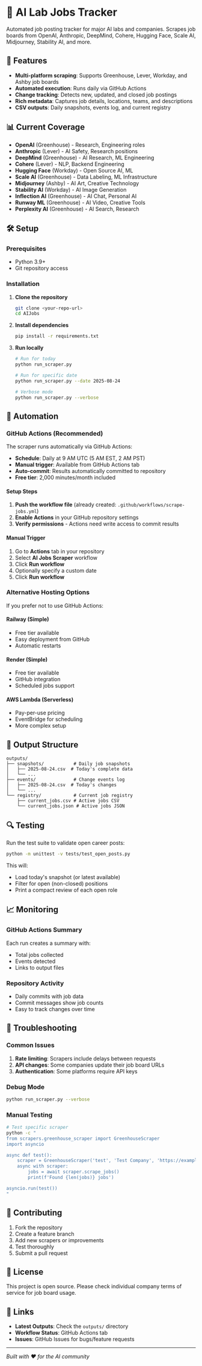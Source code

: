 # 🤖 AI Lab Jobs Tracker

Automated job posting tracker for major AI labs and companies. Scrapes job boards from OpenAI, Anthropic, DeepMind, Cohere, Hugging Face, Scale AI, Midjourney, Stability AI, and more.

## 🚀 Features

- **Multi-platform scraping**: Supports Greenhouse, Lever, Workday, and Ashby job boards
- **Automated execution**: Runs daily via GitHub Actions
- **Change tracking**: Detects new, updated, and closed job postings
- **Rich metadata**: Captures job details, locations, teams, and descriptions
- **CSV outputs**: Daily snapshots, events log, and current registry

## 📊 Current Coverage

- **OpenAI** (Greenhouse) - Research, Engineering roles
- **Anthropic** (Lever) - AI Safety, Research positions  
- **DeepMind** (Greenhouse) - AI Research, ML Engineering
- **Cohere** (Lever) - NLP, Backend Engineering
- **Hugging Face** (Workday) - Open Source AI, ML
- **Scale AI** (Greenhouse) - Data Labeling, ML Infrastructure
- **Midjourney** (Ashby) - AI Art, Creative Technology
- **Stability AI** (Workday) - AI Image Generation
- **Inflection AI** (Greenhouse) - AI Chat, Personal AI
- **Runway ML** (Greenhouse) - AI Video, Creative Tools
- **Perplexity AI** (Greenhouse) - AI Search, Research

## 🛠️ Setup

### Prerequisites

- Python 3.9+
- Git repository access

### Installation

1. **Clone the repository**
   ```bash
   git clone <your-repo-url>
   cd AIJobs
   ```

2. **Install dependencies**
   ```bash
   pip install -r requirements.txt
   ```

3. **Run locally**
   ```bash
   # Run for today
   python run_scraper.py
   
   # Run for specific date
   python run_scraper.py --date 2025-08-24
   
   # Verbose mode
   python run_scraper.py --verbose
   ```

## 🤖 Automation

### GitHub Actions (Recommended)

The scraper runs automatically via GitHub Actions:

- **Schedule**: Daily at 9 AM UTC (5 AM EST, 2 AM PST)
- **Manual trigger**: Available from GitHub Actions tab
- **Auto-commit**: Results automatically committed to repository
- **Free tier**: 2,000 minutes/month included

#### Setup Steps

1. **Push the workflow file** (already created: `.github/workflows/scrape-jobs.yml`)
2. **Enable Actions** in your GitHub repository settings
3. **Verify permissions** - Actions need write access to commit results

#### Manual Trigger

1. Go to **Actions** tab in your repository
2. Select **AI Jobs Scraper** workflow
3. Click **Run workflow**
4. Optionally specify a custom date
5. Click **Run workflow**

### Alternative Hosting Options

If you prefer not to use GitHub Actions:

#### Railway (Simple)
- Free tier available
- Easy deployment from GitHub
- Automatic restarts

#### Render (Simple)
- Free tier available  
- GitHub integration
- Scheduled jobs support

#### AWS Lambda (Serverless)
- Pay-per-use pricing
- EventBridge for scheduling
- More complex setup

## 📁 Output Structure

```
outputs/
├── snapshots/           # Daily job snapshots
│   ├── 2025-08-24.csv  # Today's complete data
│   └── ...
├── events/              # Change events log
│   ├── 2025-08-24.csv  # Today's changes
│   └── ...
└── registry/            # Current job registry
    ├── current_jobs.csv # Active jobs CSV
    └── current_jobs.json # Active jobs JSON
```

## 🔍 Testing

Run the test suite to validate open career posts:

```bash
python -m unittest -v tests/test_open_posts.py
```

This will:
- Load today's snapshot (or latest available)
- Filter for open (non-closed) positions
- Print a compact review of each open role

## 📈 Monitoring

### GitHub Actions Summary
Each run creates a summary with:
- Total jobs collected
- Events detected
- Links to output files

### Repository Activity
- Daily commits with job data
- Commit messages show job counts
- Easy to track changes over time

## 🚨 Troubleshooting

### Common Issues

1. **Rate limiting**: Scrapers include delays between requests
2. **API changes**: Some companies update their job board URLs
3. **Authentication**: Some platforms require API keys

### Debug Mode

```bash
python run_scraper.py --verbose
```

### Manual Testing

```bash
# Test specific scraper
python -c "
from scrapers.greenhouse_scraper import GreenhouseScraper
import asyncio

async def test():
    scraper = GreenhouseScraper('test', 'Test Company', 'https://example.com')
    async with scraper:
        jobs = await scraper.scrape_jobs()
        print(f'Found {len(jobs)} jobs')

asyncio.run(test())
"
```

## 🤝 Contributing

1. Fork the repository
2. Create a feature branch
3. Add new scrapers or improvements
4. Test thoroughly
5. Submit a pull request

## 📄 License

This project is open source. Please check individual company terms of service for job board usage.

## 🔗 Links

- **Latest Outputs**: Check the `outputs/` directory
- **Workflow Status**: GitHub Actions tab
- **Issues**: GitHub Issues for bugs/feature requests

---

*Built with ❤️ for the AI community*